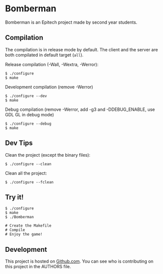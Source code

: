 # Bomberman

Bomberman is an Epitech project made by second year students.

## Compilation

The compilation is in release mode by default. The client and the server are both compilated in default target (`all`).

Release compilation (-Wall, -Wextra, -Werror):

    $ ./configure
    $ make

Development compilation (remove -Werror)

    $ ./configure --dev
    $ make

Debug compilation (remove -Werror, add -g3 and -DDEBUG_ENABLE, use GDL GL in debug mode)

    $ ./configure --debug
    $ make

## Dev Tips

Clean the project (except the binary files):

    $ ./configure --clean

Clean all the project:

    $ ./configure --fclean

## Try it!

    $ ./configure
    $ make
    $ ./Bomberman

    # Create the Makefile
    # Compile
    # Enjoy the game!

## Development

This project is hosted on [Github.com](https://github.com/abeaumet/Bomberman/). You can see who is contributing on this project in the AUTHORS file.
